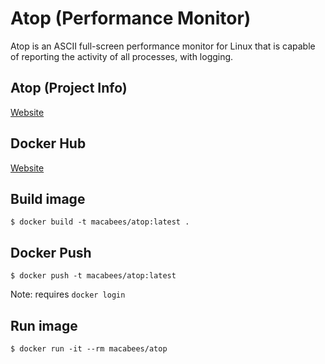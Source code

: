 # Atop (Performance Monitor)
Atop is an ASCII full-screen performance monitor for Linux that is capable of reporting the activity of all processes, with logging.

## Atop (Project Info)
[Website](https://www.atoptool.nl/)

## Docker Hub
[Website](https://hub.docker.com/r/macabees/atop/)

## Build image
`$ docker build -t macabees/atop:latest .`

## Docker Push
`$ docker push -t macabees/atop:latest`

Note: requires `docker login`

## Run image
`$ docker run -it --rm macabees/atop`
